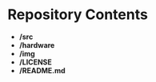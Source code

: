 Repository Contents
============

* **/src**
* **/hardware**
* **/img**
* **/LICENSE**
* **/README.md**
